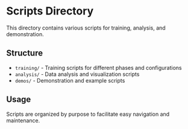 # Scripts Directory

This directory contains various scripts for training, analysis, and demonstration.

## Structure

- `training/` - Training scripts for different phases and configurations
- `analysis/` - Data analysis and visualization scripts  
- `demos/` - Demonstration and example scripts

## Usage

Scripts are organized by purpose to facilitate easy navigation and maintenance.